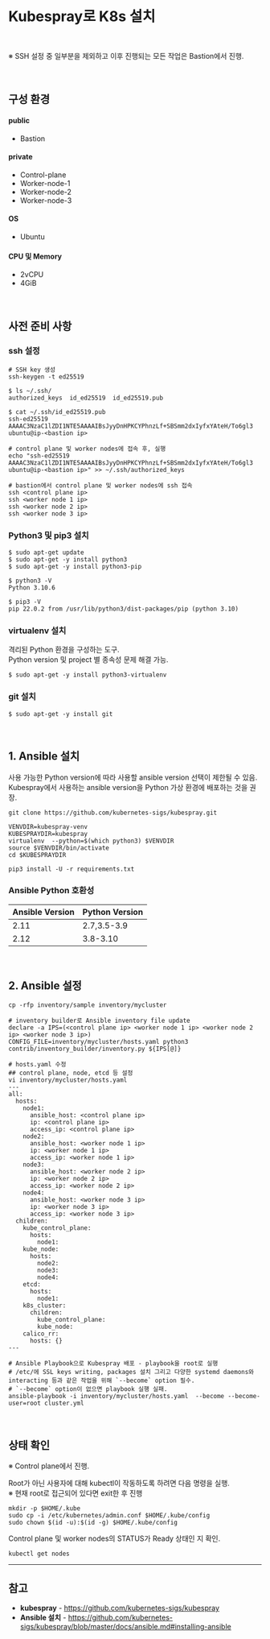 # Kubespray로 K8s 설치

<br>

※ SSH 설정 중 일부분을 제외하고 이후 진행되는 모든 작업은 Bastion에서 진행.

<br>

## 구성 환경
#### public
- Bastion

#### private
- Control-plane
- Worker-node-1
- Worker-node-2
- Worker-node-3

#### OS
- Ubuntu

#### CPU 및 Memory
- 2vCPU
- 4GiB

<br>

## 사전 준비 사항
### ssh 설정
```
# SSH key 생성
ssh-keygen -t ed25519

$ ls ~/.ssh/
authorized_keys  id_ed25519  id_ed25519.pub

$ cat ~/.ssh/id_ed25519.pub
ssh-ed25519 AAAAC3NzaC1lZDI1NTE5AAAAIBsJyyDnHPKCYPhnzLf+SBSmm2dxIyfxYAteH/To6gl3 ubuntu@ip-<bastion ip>

# control plane 및 worker nodes에 접속 후, 실행
echo "ssh-ed25519 AAAAC3NzaC1lZDI1NTE5AAAAIBsJyyDnHPKCYPhnzLf+SBSmm2dxIyfxYAteH/To6gl3 ubuntu@ip-<bastion ip>" >> ~/.ssh/authorized_keys

# bastion에서 control plane 및 worker nodes에 ssh 접속
ssh <control plane ip>
ssh <worker node 1 ip>
ssh <worker node 2 ip>
ssh <worker node 3 ip>
```

### Python3 및 pip3 설치
```
$ sudo apt-get update
$ sudo apt-get -y install python3
$ sudo apt-get -y install python3-pip

$ python3 -V
Python 3.10.6

$ pip3 -V
pip 22.0.2 from /usr/lib/python3/dist-packages/pip (python 3.10)
```

### virtualenv 설치
격리된 Python 환경을 구성하는 도구.  
Python version 및 project 별 종속성 문제 해결 가능.

```
$ sudo apt-get -y install python3-virtualenv
```

### git 설치
```
$ sudo apt-get -y install git
```

<br>

## 1. Ansible 설치
사용 가능한 Python version에 따라 사용할 ansible version 선택이 제한될 수 있음.  
Kubespray에서 사용하는 ansible version을 Python 가상 환경에 배포하는 것을 권장.

```
git clone https://github.com/kubernetes-sigs/kubespray.git

VENVDIR=kubespray-venv
KUBESPRAYDIR=kubespray
virtualenv  --python=$(which python3) $VENVDIR
source $VENVDIR/bin/activate
cd $KUBESPRAYDIR

pip3 install -U -r requirements.txt
```

### Ansible Python 호환성
|Ansible Version|Python Version|
|---|---|
|2.11|2.7,3.5-3.9|
|2.12|3.8-3.10|

<br>

## 2. Ansible 설정
```
cp -rfp inventory/sample inventory/mycluster

# inventory builder로 Ansible inventory file update
declare -a IPS=(<control plane ip> <worker node 1 ip> <worker node 2 ip> <worker node 3 ip>)
CONFIG_FILE=inventory/mycluster/hosts.yaml python3 contrib/inventory_builder/inventory.py ${IPS[@]}

# hosts.yaml 수정
## control plane, node, etcd 등 설정
vi inventory/mycluster/hosts.yaml
---
all:
  hosts:
    node1:
      ansible_host: <control plane ip>
      ip: <control plane ip>
      access_ip: <control plane ip>
    node2:
      ansible_host: <worker node 1 ip>
      ip: <worker node 1 ip>
      access_ip: <worker node 1 ip>
    node3:
      ansible_host: <worker node 2 ip>
      ip: <worker node 2 ip>
      access_ip: <worker node 2 ip>
    node4:
      ansible_host: <worker node 3 ip>
      ip: <worker node 3 ip>
      access_ip: <worker node 3 ip>
  children:
    kube_control_plane:
      hosts:
        node1:
    kube_node:
      hosts:
        node2:
        node3:
        node4:
    etcd:
      hosts:
        node1:
    k8s_cluster:
      children:
        kube_control_plane:
        kube_node:
    calico_rr:
      hosts: {}
---

# Ansible Playbook으로 Kubespray 배포 - playbook을 root로 실행
# /etc/에 SSL keys writing, packages 설치 그리고 다양한 systemd daemons와 interacting 등과 같은 작업을 위해 `--become` option 필수.
# `--become` option이 없으면 playbook 실행 실패.
ansible-playbook -i inventory/mycluster/hosts.yaml  --become --become-user=root cluster.yml
```

<br>

## 상태 확인
※ Control plane에서 진행.

Root가 아닌 사용자에 대해 kubectl이 작동하도록 하려면 다음 명령을 실행.  
※ 현재 root로 접근되어 있다면 exit한 후 진행

```
mkdir -p $HOME/.kube
sudo cp -i /etc/kubernetes/admin.conf $HOME/.kube/config
sudo chown $(id -u):$(id -g) $HOME/.kube/config
```

Control plane 및 worker nodes의 STATUS가 Ready 상태인 지 확인.

```
kubectl get nodes
```

<hr>

## 참고
- **kubespray** - https://github.com/kubernetes-sigs/kubespray
- **Ansible 설치** - https://github.com/kubernetes-sigs/kubespray/blob/master/docs/ansible.md#installing-ansible
